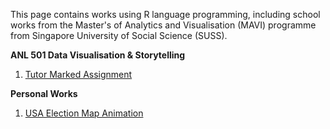 

This page contains works using R language programming, including school works from the Master's of Analytics and Visualisation (MAVI) programme from Singapore University of Social Science (SUSS).


**ANL 501 Data Visualisation & Storytelling**

  1. <a href="https://wei-kiat-tan.github.io/R-programming-Portfolio/Tutor-Marked-Assignment/"> Tutor Marked Assignment </a>
  
     
**Personal Works**

1. <a href="https://wei-kiat-tan.github.io/R-programming-Portfolio/Personal-Works/US-Map-animation/README.md"> USA Election Map Animation </a>


 
